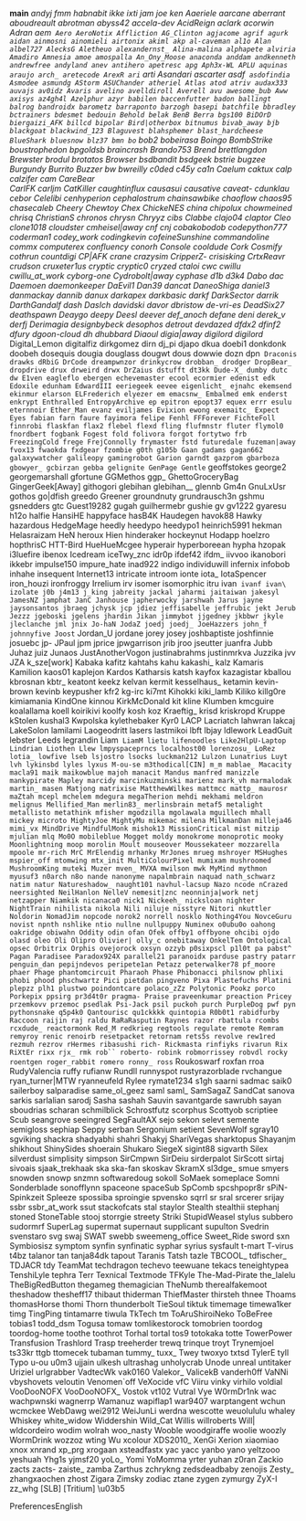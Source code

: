 __main__
_andyj_
_fmm
_habnabit
_ikke_
_ixti_
_jam
_joe_
_ken_
Aaeriele
aarcane
aberrant
aboudreault
abrotman
abyss42
accela-dev
AcidReign
aclark
acorwin
Adran
aem`
Aero
AeroNotix
Affliction
AG_Clinton
agjacome
agrif
agurk
aidan
ainmosni
ainomieli
airtonix
akiml
akp
al-caveman
al1o
Alan
albel727
AlecksG
Aletheuo
alexandernst_
Alina-malina
alphapete
alviria
Amadiro
Amnesia
amoe
amospalla
An_Ony_Moose
anaconda
anddam
andkenneth
andrewfree
andyland
anev
antihero
apetresc
apg
Aph3x-WL
APLU
aquinas
araujo
arch_
aretecode
ArexR
ari`
arti
Asandari
ascarter
asdf`
asdofindia
Asmodee
asmundg
AStorm
ASUChander
atheriel
Atlas
atod
atriv
audax333
auvajs
av0idz
Avaris
avelino
avelldiroll
Averell
avu
awesome_bub
Aww
axisys
az4gh4l
Azelphur
azyr
babilen
baccenfutter
badon
ballingt
balrog
bandroidx
barometz
barraponto
barzogh
basepi
batchfile
bbradley
bctrainers
bdesmet
bedouin
Behold
belak
BenB
Berra
bgs100
BiDOrD
biergaizi_AFK
billcd
bipolar
Bird|otherbox
bitnumus
bivab_away
bjb
blackgoat
blackwind_123
Blaguvest
blahsphemer
blast_hardcheese
BlueShark
bluesnow
blz37
bmn
bo`
bob2
bobeirasa
Boingo
BombStrike
boustrophedon
bpgoldsb
braincrash
Brando753
Brend
brettlangdon
Brewster
brodul
brotatos
Browser
bsdbandit
bsdgeek
bstrie
bugzee
Burgundy
Burrito
Buzzer
bw_
bwreilly
c0ded
c45y
ca1n
Caelum
caktux
calp
calzifer
cam
CareBear\
CarlFK
carljm
CatKiller
caughtinflux
causasui
causative
caveat-
cdunklau
cebor
Celelibi
cenhyperion
cephalostrum
chainsawbike
chaoflow
chaos95
chasecaleb
Cheery
Chewtoy
Chex
ChickeNES
china
chipolux
chowmeined
chrisq
ChristianS
chronos
chrysn
Chryyz
cibs
Clabbe
clajo04
claptor
Cleo
clone1018
cloudster
cmheisel|away
cnf
cnj
cobakobodob
codepython777
coderman1
codey_work
codingkevin
cofeineSunshine
commandoline
commx
computerex
confluency
conorh
Console
cooldude
Cork
Cosmify
cothrun
countdigi
CP|AFK
crane
crazysim
CripperZ-
crisisking
CrtxReavr
crudson
cruxeter1us
cryptic
cryptic0
cryzed
ctaloi
cwc
cwillu
cwillu_at_work
cyborg-one
Cydrobolt|away
cyphase
d1b
d3k4_
Dabo
dac
Daemoen
daemonkeeper
DaEvil1
Dan39
dancat
DaneoShiga
daniel3
danmackay
dannib
danux
darkapex
darkbasic
darkf
DarkSector
darrik
DarthGandalf
dash
DasIch
davidski
davor
dbristow
de-vri-es
DeadSix27
deathspawn
Deaygo
deepy
Deesl
deever
def_anoch
defane
deni
derek_v
derfj
Derimagia
designbybeck
desophos
detrout
devdazed
dfdx2
dfinf2
dfury
dgoon-cloud
dh
dhubbard
Diaoul
digia|away
digilord
digilord_
Digital_Lemon
digitalfiz
dirkgomez
dirn
dj_pi
djapo
dkua
doebi1
donkdonk
doobeh
dosequis
dougia
douglass
dougwt
dous
dowwie
dozn
dpn`
Draconis
drawks
dRbiG
DrCode
dreampwnzor
drinkycrow
drobban_
drodger
DropBear_
dropdrive
drux
drweird
drwx
DrZaius
dstufft
dt3kk
Dude-X_
dumby
dutc
dw
E1ven
eagleflo
ebergen
echevemaster
ecool
ecormier
edenist
edk
Edoxile
edunham
EdwardIII
eeriegeek
eevee
eigenlicht_
ejnahc
ekemsend
ekinmur
elarson
ELFrederich
elyezer
em
emacsnw_
Embalmed
emk
enderst
enkrypt
Enthralled
EntropyArchive
ep
epitron
epopt37
equex
errr
esulu
eternnoir
Ether_Man
evanz
eviljames
Evixion
ewong
exemaitc_
Expect
Eyes
fabian
farn
faure
fayimora
felipe
Fenhl
FFForever
FichteFoll
finnrobi
flaskfan
flax2
flebel
flexd
fling
flufmnstr
fluter
flymol0
fnordbert
fogbank
Fogest
fold
folivora
forgot
fortytwo
frb
FreezingCold
frege
FrejConnolly
frymaster
fstd
futuredale
fuzeman|away
fvox13
fwaokda
fxdgear
fzombie
g0th
g105b
Gaan
gadams
gagan662
galaxywatcher
galileopy
gamingrobot
Garion
garndt
gazprom
gbarboza
gbowyer_
gcbirzan
gebba
gelignite
GenPage
Gentle`
geoffstokes
george2
georgemarshall
gfortune
GGMethos
ggp_
GhettoGroceryBag
GingerGeek[Away]
githogori
glebihan
glebihan__
glennb
Gm4n
GnuLxUsr
gothos
go|dfish
greedo
Greener
groundnuty
grundrausch3n
gshmu
gsnedders
gtc
Guest19282
gugah
guilhermebr
gushie
gv
gv1222
gyaresu
h12o
halfie
HansiHE
happyface
hasB4K
Haudegen
havok88
Hawky
hazardous
HedgeMage
heedly
heedypo
heedypo1
heinrich5991
hekman
Helasraizam
HeN
heroux
Hien
hinderaker
hockeynut
Hodapp
hoelzro
hopthrisC
HTT-Bird
HueHueMcgee
hyperair
hyperboreean
hypha
hzopak
i3luefire
ibenox
Icedream
iceTwy_znc
idr0p
ifdef42
ifdm_
iivvoo
ikanobori
ikkebr
impulse150
impure_hate
inad922
indigo
individuwill
infernix
infobob
inhahe
insequent
Internet13
intricate
introom
ionte
iota_
IotaSpencer
iron_houzi
ironfroggy
Irrelium
irv
isomer
isomorphic
itru
ivan`
ivanf
ivan\
izolate
j0b
j4m13
j_king
jabreity
jackal
jaharmi
jaitaiwan
jakesyl
JamesNZ
jamphat
JanC
Janhouse
japherwocky
jarshwah
Jarus
jayne
jaysonsantos
jbraeg
jchysk
jcp
jdiez
jeffisabelle
jeffrubic
jekt
Jerub
Jezzz
jgeboski
jgelens
jhardin
Jikan
jimmybot
jjgedney
jkbbwr
jkyle
jleclanche
jml
jnix
Jo-haN
JodaZ
joedj
joedj_
JoeHazzers
john_f
johnnyfive
Joost`
Jordan_U
jordane
jorey
josey
joshbaptiste
joshfinnie
josuebc
jp-
JPaul
jpm
jprice
jpwgarrison
jrib
jroo
jseutter
juanfra
Jubb
Juhaz
juiz
Junaos
JustAnotherVogon
justinabrahms
justinmrkva
Juzzika
jvv
JZA
k_sze[work]
Kabaka
kafitz
kahtahs
kahu
kakashi_
kalz
Kamaris
Kamilion
kaos01
kaplejon
Kardos
Katharsis
katsh
kayfox
kazagistar
kballou
kbrosnan
kbtr_
keatont
keekz
kelvan
kermit
kesselhaus_
ketamin
kevin-brown
kevinb
keypusher
kfr2
kg-irc
ki7mt
Kihokki
kiki_lamb
Kiliko
killg0re
kimiamania
KindOne
kinnou
KirkMcDonald
kit
kline
Klumben
kmcguire
koalallama
koell
koirikivi
koolfy
kosh
koz
Kraeftig_
krisd
kriskropd
Kruppe
kStolen
kushal3
Kwpolska
kylethebaker
Kyr0
LACP
Lacriatch
lahwran
lakcaj
LakeSolon
lamilami
Laogeodritt
lasers
lastmikoi
lbft
lbjay
ldlework
LeadGuit
lebster
Leeds
legrandin
Liam`
LiamM
lietu
lifenoodles
Like2HlpU-Laptop
Lindrian
Liothen
Llew
lmpyspaceprncs
localhost00
lorenzosu_
LoRez
lotia_
lowfive
lseb
lsjostro
lsocks
luckman212
Lulzon
Lunatrius
Luyt
lvh
lykinsbd
lyles
lyxus
M-ou-se
m3thodical[CIN]
m_m
mablae_
Macacity
macla91
maik
maikowblue
majoh
manacit
Mandus
manfred
manizzle
mankypirate
Mapley
marcidy
marcinkuzminski
marienz
mark_vh
marmalodak
martin_
masen
Matjong
matrixise
MatthewWilkes
mattmcc
mattp_
maurosr
maZtah
mcepl
mchelem
mdegura
megaTherion
mehdi
mekhami
meldron
melignus
Mellified_Man
merlin83_
merlinsbrain
metaf5
metalight
metallisto
metathink
mfisher
mgodzilla
mgolawala
mguillech
mhall
mickey
microto
MightyJoe
MightyMu
mikemac
milena
MilkmanDan
milleja46
mimi_vx
MindDrive
MindfulMonk
mishok13
MissionCritical
mist
mitzip
mjulian
mlq
Mo0O
mobileblue
Mogget
moldy
monokrome
monoprotic
mooky
Moonlightning
moop
morolin
Moult
mouseover
Moussekateer
mozzarella
mpoole
mr-rich
MrC
MrElendig
mrhanky
MrJones
mrueg
mshroyer
MSHughes
mspier_off
mtomwing
mtx_init
MultiColourPixel
mumixam
mushroomed
MushroomKing
muteki
Muzer
mven_
MVXA
mwilson
mwk
MyMind
mythmon
myusuf3
n0arch
n8o
nande
nanonyme
napalmbrain
naquad
nath_schwarz
natim
natur
Natureshadow_
naught101
navhul-lacsup
Nazo
ncode
nCrazed
neersighted
NeilHanlon
NelleV
nemesit|znc
neonninja|work
netj
netzapper
Niamkik
nicanaca0
nick1
Nickeeh_
nicksloan
nighter
NightTrain
nihilista
nikola
Nili
niluje
nisstyre
Nitori
nkuttler
Noldorin
NomadJim
nopcode
norok2
norrell
nosklo
Nothing4You
NovceGuru
novist
npnth
nshlike
ntio
nullne
nullpuppy
Numinex
o0ubu0o
oahong
oakridge
obiwahn
Oddity
odin
ofan
Ofek
offby1
offbyone
ohcibi
ojdo
olasd
oleo
Oli
Olipro
Olivier|
olly_c
onebitaway
OnkelTem
Ontological
opsec
Orbitrix
Orphis
ovejorock
oxsyn
ozzyb
p0sixpscl
p1l0t
pa
pabst^
Pagan
Paradisee
Paradox924X
parallel21
paranoidx
parduse
pastry
patarr
penguin_dan
pepijndevos
peripete1an
Petazz
peterwalker78
pf_moore
phaer
Phage
phantomcircuit
Pharaoh
Phase
Phibonacci
philsnow
phlixi
phobi
phood
phschwartz
Pici
pietdan
pingveno
Pixa
Plastefuchs
Platini
plepzz
plh1
plustwo
poindontcare
polaco_zZz
Polytonic
Pookz
porco
Porkepix
ppsirg
pr3d4t0r
pragma-
Praise
praveenkumar
preaction
Pricey
przemkovv
przemoc
psedlak
Psi-Jack
psil
puckoh
purch
PurpleDog
pwf
pyn
pythonsnake
q5p4k0
Qantourisc
qu1ckkkk
quintopia
R0b0t1
rabidfurby
Raccoon
raijin
raj
raldu
RaRaRasputin
Raynes
razor
rbattula
rcombs
rcxdude_
reactormonk
Red_M
redkrieg
regtools
regulate
remote
Remram
remyroy
renic
renoirb
resetpacket
retornam
rets5s
revolve
rew1red
rezmuh
rezrov
rHermes
ribasushi
rich-
Rickmasta
rinfiyks
rivarun
Rix
RiXtEr
rixx
rjx_
rmk
rob``
roberto-
robink
robmorrissey
robvdl
rocky
roentgen
roger_rabbit
romero
ronny_
ross`
Roukoswarf
roxfan
rroa
RudyValencia
ruffy
rufianw
Rundll
runnyspot
rustyrazorblade
rvchangue
ryan_turner|MTW
ryanneufeld
Rylee
rymate1234
s1gh
saarni
sadmac
saik0
sailerboy
salparadise
same_ol_geez
saml
saml_
SamSagaZ
SandCat
sanova
sarkis
sarlalian
sarodj
Sasha
sashah
Sauvin
savantgarde
sawrubh
sayan
sboudrias
scharan
schmilblick
Schrostfutz
scorphus
Scottyob
scriptiee
Scub
seangrove
seeingred
SegFaultAX
sejo
sekon
selevt
semente
semigloss
sephiap
Seppy
serban
Sergonium
setient
SevenWolf
sgray10
sgviking
shackra
shadyabhi
shahri
Shakyj
ShariVegas
sharktopus
Shayanjm
shikhout
ShinySides
shoerain
Shukaro
SiegeX
sigint88
sigvarth
Silex
silverdust
simplisity
simpson
SirCmpwn
SirDeiu
sirderpalot
SirScott
sirtaj
sivoais
sjaak_trekhaak
ska
ska-fan
skoskav
SkramX
sl3dge_
smue
smyers
snowden
snowp
snzmn
softwaredoug
sokoll
SoMaek
someplace
Somni
Sonderblade
sonofflynn
spaceone
spaceSub
SpComb
spcshpopr8r
sPiN-
Spinkzeit
Spleeze
spossiba
sproingie
spvensko
sqrrl
sr
sral
srcerer
srijay
ssbr
ssbr_at_work
ssut
stackofcats
stal
staylor
Stealth
stealthii
stephanj
stoned
StoneTable
stooj
storrgie
streety
Striki
StupidWeasel
stylus
subbero
sudormrf
SuperLag
supermat
supernaut
supplicant
supulton
Svedrin
svenstaro
svg
swaj
SWAT
swebb
sweemeng_office
Sweet_Ride
sword
sxn
Symbiosisz
symptom
synfin
synfinatic
syphar
syrius
sysfault
t-mart
T-virus
t4bz
talanor
tan
tanja84dk
tapout
Taranis
Tatsh
tazle
TBCOOL_
tdfischer_
TDJACR
tdy
TeamMat
techdragon
techevo
teewuane
tekacs
teneightypea
TenshiLyle
tephra
Terr
Texnical
Textmode
TFKyle
The-Mad-Pirate
the_lalelu
TheBigRedButton
thegameg
themagician
TheNumb
therealfakemoot
theshadow
thesheff17
thibaut
thiderman
ThiefMaster
thirsteh
thnee
Thoams
thomasHorse
thomi
Thorn
thunderbolt
TieSoul
tiktuk
timemage
timewa1ker
timg
TingPing
tintamarre
tiwula
TkTech
tm
ToAruShiroiNeko
ToBeFree
tobias1
todd_dsm
Togusa
tomaw
tomlikestorock
tomobrien
toordog
toordog-home
toothe
toothrot
Torhal
tortal
tos9
totokaka
totte
TowerPower
Transfusion
Trashlord
Trasp
treeherder
trewq
trinque
troyt
Trynemjoel
ts33kr
ttgb
ttomecek
tubaman
tummy_
tuxx_
Twey
twoxyo
txtsd
TylerE
tyll
Typo
u-ou
u0m3
ujjain
ulkesh
ultrashag
unholycrab
Unode
unreal
untitaker
Uriziel
urlgrabber
VadtecWk
vak0160
Valekor_
ValicekB
vanderh0ff
VaNNi
vbyshovets
veloutin
Venomen`off
VeXocide
vfC
Viiru
vinky
virhilo
voldial
VooDooNOFX
VooDooNOFX_
Vostok
vt102
Vutral
Vye
W0rmDr1nk
wac
wachpwnski
wagnerrp
Wamanuz
wapiflap1
war9407
warptangent
wchun
wcmckee
WebDawg
wei2912
WeiJunLi
werdna
wescotte
weuolululu
whaley
Whiskey
white_widow
Widdershin
Wild_Cat
Willis
willroberts
Will|
wldcordeiro
wodim
wolrah
woo_nasty
Wooble
woodgiraffe
woolie
woozly
WormDrink
wozzoz
wting
Wu
xcolour
XDS2010_
XenGi
Xerion
xiaomiao
xnox
xnrand
xp_prg
xrogaan
xsteadfastx
yac
yacc
yanbo
yano
yeltzooo
yeshuah
Yhg1s
yjmsf20
yoLo_
Yomi
YoMomma
yrter
yuhan
z0ran
Zackio
zacts
zacts-
zaiste_
zamba
Zarthus
zchrykng
zedsdeadbaby
zenojis
Zesty_
zhangxaochen
zhost
Zigara
Zimsky
zodiac
ztane
zygen
zymurgy
ZyX-I
zz_whg
[SLB]
[Tritium]
\u03b5

PreferencesEnglish